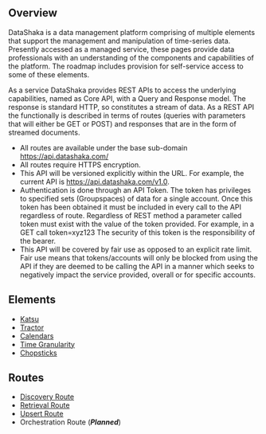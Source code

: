 ## Overview

DataShaka is a data management platform comprising of multiple elements that support the management and manipulation of time-series data. Presently accessed as a managed service, these pages provide data professionals with an understanding of the components and capabilities of the platform. The roadmap includes provision for self-service access to some of these elements.

As a service DataShaka provides REST APIs to access the underlying capabilities, named as Core API, with a Query and Response model. The response is standard HTTP, so constitutes a stream of data. As a REST API the functionally is described in terms of routes (queries with parameters that will either be GET or POST) and responses that are in the form of streamed documents.

- All routes are available under the base sub-domain https://api.datashaka.com/
- All routes require HTTPS encryption.
- This API will be versioned explicitly within the URL. For example, the current API is https://api.datashaka.com/v1.0.
- Authentication is done through an API Token. The token has privileges to specified sets (Groupspaces) of data for a single account. Once this token has been obtained it must be included in every call to the API regardless of route. Regardless of REST method a parameter called token must exist with the value of the token provided. For example, in a GET call token=xyz123 The security of this token is the responsibility of the bearer.
- This API will be covered by fair use as opposed to an explicit rate limit. Fair use means that tokens/accounts will only be blocked from using the API if they are deemed to be calling the API in a manner which seeks to negatively impact the service provided, overall or for specific accounts.

## Elements

- [Katsu](katsu.md)
- [Tractor](tractor/README.md)
- [Calendars](calendars/readme.md)
- [Time Granularity](calendars/timegranularity.md)
- [Chopsticks](tractor/chopsticks.md)

## Routes

- [Discovery Route](/routes/discovery.md)
- [Retrieval Route](/routes/retrieve.md)
- [Upsert Route](/routes/upsert.md)
- Orchestration Route (***Planned***)
